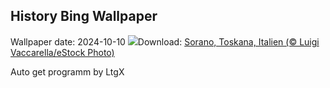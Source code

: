 ## History Bing Wallpaper
Wallpaper date: 2024-10-10
![](https://www.bing.com/th?id=OHR.SoranoItaly_DE-DE6035116338_UHD.jpg&w=1000)Download: [Sorano, Toskana, Italien (© Luigi Vaccarella/eStock Photo)](https://www.bing.com/th?id=OHR.SoranoItaly_DE-DE6035116338_UHD.jpg)

Auto get programm by LtgX
